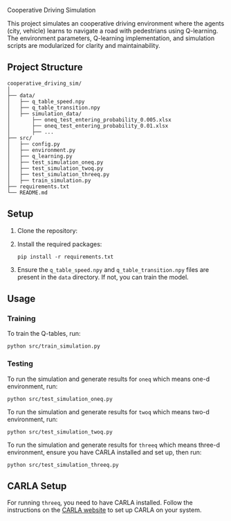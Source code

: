 Cooperative Driving Simulation

This project simulates an cooperative driving environment where the agents (city, vehicle) learns to navigate a road with pedestrians using Q-learning. The environment parameters, Q-learning implementation, and simulation scripts are modularized for clarity and maintainability.

## Project Structure

```
cooperative_driving_sim/
│
├── data/
│   ├── q_table_speed.npy
│   ├── q_table_transition.npy
│   ├── simulation_data/
│       ├── oneq_test_entering_probability_0.005.xlsx
│       ├── oneq_test_entering_probability_0.01.xlsx
│       ├── ...
├── src/
│   ├── config.py
│   ├── environment.py
│   ├── q_learning.py
│   ├── test_simulation_oneq.py
│   ├── test_simulation_twoq.py
│   ├── test_simulation_threeq.py
│   ├── train_simulation.py
├── requirements.txt
└── README.md
```

## Setup

1. Clone the repository:

2. Install the required packages:

   ```
   pip install -r requirements.txt
   ```

3. Ensure the `q_table_speed.npy` and `q_table_transition.npy` files are present in the `data` directory. If not, you can train the model.

## Usage

### Training

To train the Q-tables, run:

```
python src/train_simulation.py
```

### Testing

To run the simulation and generate results for `oneq` which means one-d environment, run:

```
python src/test_simulation_oneq.py
```

To run the simulation and generate results for `twoq` which means two-d environment, run:

```
python src/test_simulation_twoq.py
```

To run the simulation and generate results for `threeq` which means three-d environment, ensure you have CARLA installed and set up, then run:

```
python src/test_simulation_threeq.py
```

## CARLA Setup

For running `threeq`, you need to have CARLA installed. Follow the instructions on the [CARLA website](https://carla.org/) to set up CARLA on your system.
